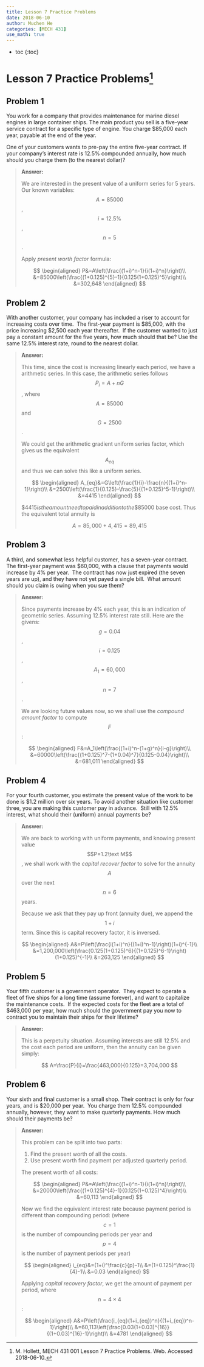 ```yaml
---
title: Lesson 7 Practice Problems
date: 2018-06-10
author: Muchen He
categories: [MECH 431]
use_math: true
---
```




- toc
{:toc}

# Lesson 7 Practice Problems[^0]

## Problem 1

You work for a company that provides maintenance for marine diesel engines in large container ships.  The main product you sell is a five-year service contract for a specific type of engine. You charge $85,000 each year, payable at the end of the year.

One of your customers wants to pre-pay the entire five-year contract.  If your company’s interest rate is 12.5% compounded annually, how much should you charge them (to the nearest dollar)?

> **Answer:**
>
> We are interested in the present value of a uniform series for 5 years. Our known variables: $$A=85000$$, $$i=12.5\%$$, $$n=5$$.
>
> Apply *present worth factor* formula:
>
> $$
> \begin{aligned}
> P&=A\left(\frac{(1+i)^n-1}{i(1+i)^n}\right)\\
> &=85000\left(\frac{(1+0.125)^{5}-1}{0.125(1+0.125)^5}\right)\\
> &=302,648
> \end{aligned}
> $$
>



## Problem 2

With another customer, your company has included a riser to account for increasing costs over time.  The first-year payment is \$85,000, with the price increasing \$2,500 each year thereafter.  If the customer wanted to just pay a constant amount for the five years, how much should that be? Use the same 12.5% interest rate, round to the nearest dollar.

> **Answer:**
>
> This time, since the cost is increasing linearly each period, we have a arithmetic series. In this case, the arithmetic series follows $$P_i=A+nG$$,  where $$A=85000$$ and $$G=2500$$.
>
> We could get the arithmetic gradient uniform series factor, which gives us the equivalent $$A_{eq}$$ and thus we can solve this like a uniform series.
>
> $$
> \begin{aligned}
> A_{eq}&=G\left(\frac{1}{i}-\frac{n}{(1+i)^n-1}\right)\\
> &=2500\left(\frac{1}{0.125}-\frac{5}{(1+0.125)^5-1}\right)\\
> &=4415
> \end{aligned}
> $$
>
> $$4415 is the amount need to paid in addition to the \$$85000 base cost. Thus the equivalent total annuity is
>
> $$
> A=85,000 +4,415=89,415
> $$
>



## Problem 3

A third, and somewhat less helpful customer, has a seven-year contract.  The first-year payment was \$60,000, with a clause that payments would increase by 4% per year.  The contract has now just expired (the seven years are up), and they have not yet payed a single bill.  What amount should you claim is owing when you sue them?

>**Answer:**
>
>Since payments increase by 4% each year, this is an indication of geometric series. Assuming 12.5% interest rate still. Here are the givens: $$g=0.04$$, $$i=0.125$$, $$A_1=60,000$$, $$n=7$$.
>
>We are looking future values now, so we shall use the *compound amount factor* to compute $$F$$:
>
>$$
>\begin{aligned}
>F&=A_1\left(\frac{(1+i)^n-(1+g)^n}{i-g}\right)\\
>&=60000\left(\frac{(1+0.125)^7-(1+0.04)^7}{0.125-0.04}\right)\\
>&=681,011
>\end{aligned}
>$$
>



## Problem 4

For your fourth customer, you estimate the present value of the work to be done is $1.2 million over six years. To avoid another situation like customer three, you are making this customer pay in advance.  Still with 12.5% interest, what should their (uniform) annual payments be?

> **Answer:**
>
> We are back to working with uniform payments, and knowing present value $$P=1.2\text M$$, we shall work with the *capital recover factor* to solve for the annuity $$A$$ over the next $$n=6$$ years.
>
> Because we ask that they pay up front (annuity due), we append the $$1+i$$ term. Since this is capital recovery factor, it is inversed.
>
> $$
> \begin{aligned}
> A&=P\left(\frac{i(1+i)^n}{(1+i)^n-1}\right)(1+i)^{-1}\\
> &=1,200,000\left(\frac{0.125(1+0.125)^6}{(1+0.125)^6-1}\right)(1+0.125)^{-1}\\
> &=263,125
> \end{aligned}
> $$
>



## Problem 5

Your fifth customer is a government operator.  They expect to operate a fleet of five ships for a long time (assume forever), and want to capitalize the maintenance costs.  If the expected costs for the fleet are a total of $463,000 per year, how much should the government pay you now to contract you to maintain their ships for their lifetime?

> **Answer:**
>
> This is a perpetuity situation. Assuming interests are still 12.5% and the cost each period are uniform, then the annuity can be given simply:
>
> $$
> A=\frac{P}{i}=\frac{463,000}{0.125}=3,704,000
> $$
>



## Problem 6

Your sixth and final customer is a small shop. Their contract is only for four years, and is $20,000 per year.  You charge them 12.5% compounded annually, however, they want to make quarterly payments. How much should their payments be?

> **Answer:**
>
> This problem can be split into two parts:
>
> 1. Find the present worth of all the costs.
> 2. Use present worth find payment per adjusted quarterly period.
>
> The present worth of all costs:
>
> $$
> \begin{aligned}
> P&=A\left(\frac{(1+i)^n-1}{i(1+i)^n}\right)\\
> &=20000\left(\frac{(1+0.125)^{4}-1}{0.125(1+0.125)^4}\right)\\
> &=60,113
> \end{aligned}
> $$
>
> Now we find the equivalent interest rate because payment period is different than compounding period: (where $$c=1$$ is the number of compounding periods per year and $$p=4$$ is the number of payment periods per year)
>
> $$
> \begin{aligned}
> i_{eq}&=(1+i)^\frac{c}{p}-1\\
> &=(1+0.125)^\frac{1}{4}-1\\
> &=0.03
> \end{aligned}
> $$
>
> Applying *capital recovery factor*, we get the amount of payment per period, where $$n=4\times 4$$:
>
> $$
> \begin{aligned}
> A&=P\left(\frac{i_{eq}(1+i_{eq})^n}{(1+i_{eq})^n-1}\right)\\
> &=60,113\left(\frac{0.03(1+0.03)^{16}}{(1+0.03)^{16}-1}\right)\\
> &=4781
> \end{aligned}
> $$
>



[^0]: M. Hollett, MECH 431 001 Lesson 7 Practice Problems. Web. Accessed 2018-06-10.

